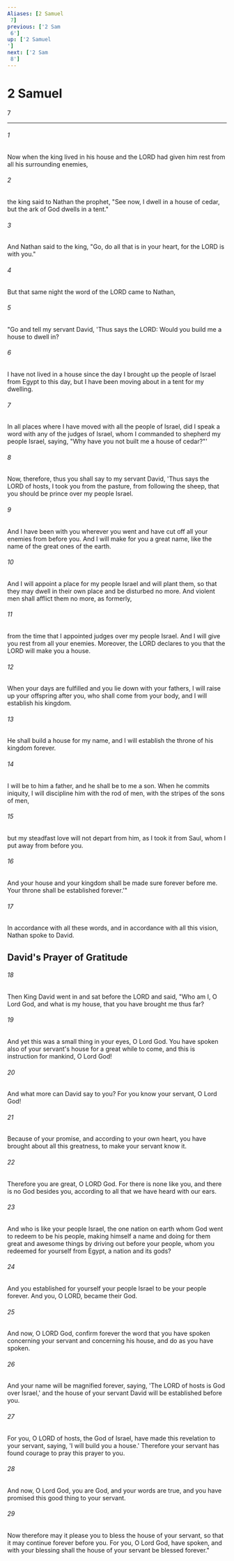 ```yaml
---
Aliases: [2 Samuel 7]
previous: ['2 Sam 6']
up: ['2 Samuel']
next: ['2 Sam 8']
---
```

# 2 Samuel 7

***
 

###### 1 
Now when the king lived in his house and the LORD had given him rest from all his surrounding enemies,  

###### 2 
the king said to Nathan the prophet, "See now, I dwell in a house of cedar, but the ark of God dwells in a tent."  

###### 3 
And Nathan said to the king, "Go, do all that is in your heart, for the LORD is with you."  

###### 4 
But that same night the word of the LORD came to Nathan,  

###### 5 
"Go and tell my servant David, 'Thus says the LORD: Would you build me a house to dwell in?  

###### 6 
I have not lived in a house since the day I brought up the people of Israel from Egypt to this day, but I have been moving about in a tent for my dwelling.  

###### 7 
In all places where I have moved with all the people of Israel, did I speak a word with any of the judges of Israel, whom I commanded to shepherd my people Israel, saying, "Why have you not built me a house of cedar?"'  

###### 8 
Now, therefore, thus you shall say to my servant David, 'Thus says the LORD of hosts, I took you from the pasture, from following the sheep, that you should be prince over my people Israel.  

###### 9 
And I have been with you wherever you went and have cut off all your enemies from before you. And I will make for you a great name, like the name of the great ones of the earth.  

###### 10 
And I will appoint a place for my people Israel and will plant them, so that they may dwell in their own place and be disturbed no more. And violent men shall afflict them no more, as formerly,  

###### 11 
from the time that I appointed judges over my people Israel. And I will give you rest from all your enemies. Moreover, the LORD declares to you that the LORD will make you a house.  

###### 12 
When your days are fulfilled and you lie down with your fathers, I will raise up your offspring after you, who shall come from your body, and I will establish his kingdom.  

###### 13 
He shall build a house for my name, and I will establish the throne of his kingdom forever.  

###### 14 
I will be to him a father, and he shall be to me a son. When he commits iniquity, I will discipline him with the rod of men, with the stripes of the sons of men,  

###### 15 
but my steadfast love will not depart from him, as I took it from Saul, whom I put away from before you.  

###### 16 
And your house and your kingdom shall be made sure forever before me. Your throne shall be established forever.'"  

###### 17 
In accordance with all these words, and in accordance with all this vision, Nathan spoke to David.  ## David's Prayer of Gratitude  

###### 18 
Then King David went in and sat before the LORD and said, "Who am I, O Lord God, and what is my house, that you have brought me thus far?  

###### 19 
And yet this was a small thing in your eyes, O Lord God. You have spoken also of your servant's house for a great while to come, and this is instruction for mankind, O Lord God!  

###### 20 
And what more can David say to you? For you know your servant, O Lord God!  

###### 21 
Because of your promise, and according to your own heart, you have brought about all this greatness, to make your servant know it.  

###### 22 
Therefore you are great, O LORD God. For there is none like you, and there is no God besides you, according to all that we have heard with our ears.  

###### 23 
And who is like your people Israel, the one nation on earth whom God went to redeem to be his people, making himself a name and doing for them great and awesome things by driving out before your people, whom you redeemed for yourself from Egypt, a nation and its gods?  

###### 24 
And you established for yourself your people Israel to be your people forever. And you, O LORD, became their God.  

###### 25 
And now, O LORD God, confirm forever the word that you have spoken concerning your servant and concerning his house, and do as you have spoken.  

###### 26 
And your name will be magnified forever, saying, 'The LORD of hosts is God over Israel,' and the house of your servant David will be established before you.  

###### 27 
For you, O LORD of hosts, the God of Israel, have made this revelation to your servant, saying, 'I will build you a house.' Therefore your servant has found courage to pray this prayer to you.  

###### 28 
And now, O Lord God, you are God, and your words are true, and you have promised this good thing to your servant.  

###### 29 
Now therefore may it please you to bless the house of your servant, so that it may continue forever before you. For you, O Lord God, have spoken, and with your blessing shall the house of your servant be blessed forever."

